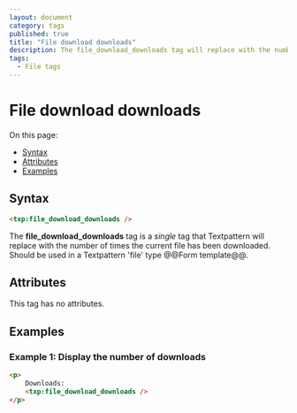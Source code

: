 ```yaml
---
layout: document
category: tags
published: true
title: "File download downloads"
description: The file_download_downloads tag will replace with the number of times the current file has been downloaded.
tags:
  - File tags
---
```


# File download downloads

On this page:

* [Syntax](#syntax)
* [Attributes](#attributes)
* [Examples](#examples)

## Syntax

~~~ html
<txp:file_download_downloads />
~~~

The **file_download_downloads** tag is a *single* tag that Textpattern will replace with the number of times the current file has been downloaded. Should be used in a Textpattern 'file' type @@Form template@@.

## Attributes

This tag has no attributes.

## Examples

### Example 1: Display the number of downloads

~~~ html
<p>
    Downloads:
    <txp:file_download_downloads />
</p>
